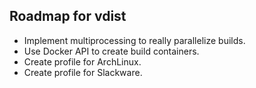 ## Roadmap for vdist
- Implement multiprocessing to really parallelize builds.
- Use Docker API to create build containers.
- Create profile for ArchLinux.
- Create profile for Slackware.
